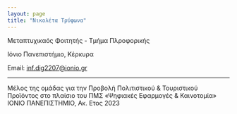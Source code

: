 ```yaml
---
layout: page
title: "Νικολέτα Τρύφωνα"
---
```


Μεταπτυχικαός Φοιτητής - Τμήμα Πλροφορικής

Ιόνιο Πανεπιστήμιο, Κέρκυρα

Email: inf.dig2207@ionio.gr


---

Μέλος της ομάδας για την Προβολή Πολιτιστικού & Τουριστικού Προϊόντος στο πλαίσιο του ΠΜΣ «Ψηφιακές Εφαρμογές & Καινοτομία» ΙΟΝΙΟ ΠΑΝΕΠΙΣΤΗΜΙΟ, Ακ. Ετος 2023
